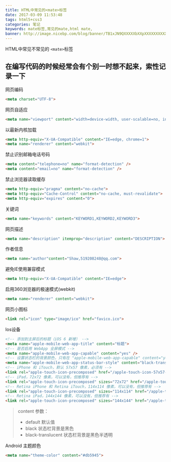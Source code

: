 ```yaml
---
title: HTML中常见的<mate>标签
date: 2017-03-09 11:53:48
tags: html5+css3
categories: 笔记
keywords: mate标签,常见的mate,html mate,
banner: http://image.nicebp.com/blog/banner/TB1xJN9QXXXXXbXXpXXXXXXXXXX-900-500.jpg?imageView2/1/w/690/h/295/q/75
---
```

HTML中常见不常见的 `<mate>`标签
<!-- more -->

在编写代码的时候经常会有个别一时想不起来，索性记录一下
---

网页编码 
```html
<meta charset="UTF-8">
```
网页自适应
```html
<meta name="viewport" content="width=device-width, user-scalable=no, initial-scale=1.0, maximum-scale=1.0, minimum-scale=1.0">
```
以最新内核加载
```html
<meta http-equiv="X-UA-Compatible" content="IE=edge, chrome=1">
<meta name="renderer" content="webkit">
```
禁止识别邮箱电话号码
```html
<meta content="telephone=no" name="format-detection" />
<meta content="email=no" name="format-detection" />
```
禁止浏览器读取缓存
```html
<meta http-equiv="pragma" content="no-cache">
<meta http-equiv="Cache-Control" content="no-cache, must-revalidate">
<meta http-equiv="expires" content="0">
```
关键词
```html
<meta name="keywords" content="KEYWORD1,KEYWORD2,KEYWORD3">
```
网页描述
```html
<meta name="description" itemprop="description" content="DESCRIPTION">
```
作者信息
```html
<meta name="author"content="Shaw,519208248@qq.com">
```
避免IE使用兼容模式
```html
<meta http-equiv="X-UA-Compatible" content="IE=edge">
```
启用360浏览器的极速模式(webkit)
```html
<meta name="renderer" content="webkit">
```
网页小图标
```html
<link rel="icon" type="image/ico" href="favico.ico">
```
Ios设备
```html
<!-- 添加到主屏后的标题（iOS 6 新增） -->
<meta name="apple-mobile-web-app-title" content="标题"> 
<!-- 是否启用 WebApp 全屏模式 -->
<meta name="apple-mobile-web-app-capable" content="yes" /> 
<!-- 设置状态栏的背景颜色，只有在 "apple-mobile-web-app-capable" content="yes" 时生效 -->
<meta name="apple-mobile-web-app-status-bar-style" content="black-translucent" /> 
<!-- iPhone 和 iTouch，默认 57x57 像素，必须有 -->
<link rel="apple-touch-icon-precomposed" href="/apple-touch-icon-57x57-precomposed.png" /> 
<!-- iPad，72x72 像素，可以没有，但推荐有 -->
<link rel="apple-touch-icon-precomposed" sizes="72x72" href="/apple-touch-icon-72x72-precomposed.png" /> 
<!-- Retina iPhone 和 Retina iTouch，114x114 像素，可以没有，但推荐有 -->
<link rel="apple-touch-icon-precomposed" sizes="114x114" href="/apple-touch-icon-114x114-precomposed.png" /> 
<!-- Retina iPad，144x144 像素，可以没有，但推荐有 -->
<link rel="apple-touch-icon-precomposed" sizes="144x144" href="/apple-touch-icon-144x144-precomposed.png" /> 
```
> content 参数：
> * default 默认值
> * black 状态栏背景是黑色
> * black-translucent 状态栏背景是黑色半透明

Android 主题颜色
```html
<meta name="theme-color" content="#db5945">
```